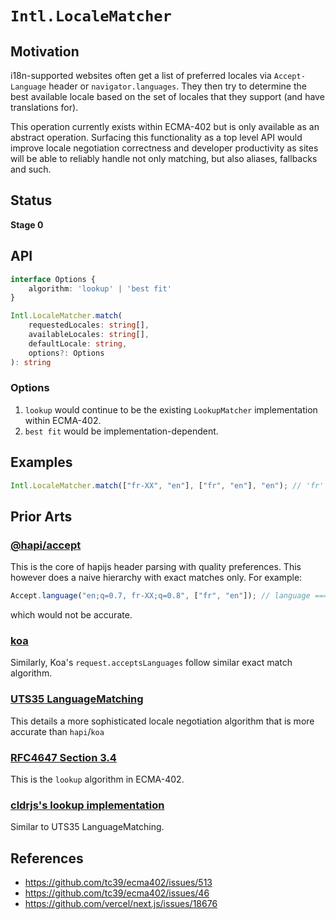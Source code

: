 # `Intl.LocaleMatcher`

## Motivation

i18n-supported websites often get a list of preferred locales via `Accept-Language` header or `navigator.languages`. They then try to determine the best available locale based on the set of locales that they support (and have translations for).

This operation currently exists within ECMA-402 but is only available as an abstract operation. Surfacing this functionality as a top level API would improve locale negotiation correctness and developer productivity as sites will be able to reliably handle not only matching, but also aliases, fallbacks and such.

## Status

**Stage 0**

## API

```ts
interface Options {
    algorithm: 'lookup' | 'best fit'
}

Intl.LocaleMatcher.match(
    requestedLocales: string[],
    availableLocales: string[],
    defaultLocale: string,
    options?: Options
): string
```

### Options

1. `lookup` would continue to be the existing `LookupMatcher` implementation within ECMA-402.
1. `best fit` would be implementation-dependent.

## Examples

```ts
Intl.LocaleMatcher.match(["fr-XX", "en"], ["fr", "en"], "en"); // 'fr'
```

## Prior Arts

### [@hapi/accept](https://github.com/hapijs/accept)

This is the core of hapijs header parsing with quality preferences. This however does a naive hierarchy with exact matches only. For example:

```js
Accept.language("en;q=0.7, fr-XX;q=0.8", ["fr", "en"]); // language === "en"
```

which would not be accurate.

### [koa](https://koajs.com/#request)

Similarly, Koa's `request.acceptsLanguages` follow similar exact match algorithm.

### [UTS35 LanguageMatching](https://www.unicode.org/reports/tr35/tr35.html#LanguageMatching)

This details a more sophisticated locale negotiation algorithm that is more accurate than `hapi`/`koa`

### [RFC4647 Section 3.4](https://tools.ietf.org/html/rfc4647#section-3.4)

This is the `lookup` algorithm in ECMA-402.

### [cldrjs's lookup implementation](https://github.com/rxaviers/cldrjs/blob/master/doc/bundle_lookup_matcher.md#implementation-details)

Similar to UTS35 LanguageMatching.

## References

- https://github.com/tc39/ecma402/issues/513
- https://github.com/tc39/ecma402/issues/46
- https://github.com/vercel/next.js/issues/18676
